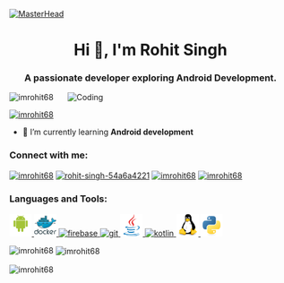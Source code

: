 [![MasterHead](https://i.pinimg.com/originals/0f/25/e4/0f25e4668c1c7740b5ed41835339d67f.gif)](https://imrohit68.io)


<h1 align="center">Hi 👋, I'm Rohit Singh</h1>
<h3 align="center">A passionate developer exploring Android Development.</h3>

<img align="right" alt="Coding" width="400" src="https://camo.githubusercontent.com/7126894c136cfcea2ead9679838b0ca5b8bf50f64c0b76dc0e69e75d9fc57314/68747470733a2f2f7237713677397a362e726f636b657463646e2e6d652f6361726565722f77702d636f6e74656e742f75706c6f6164732f323032302f30332f68656c6c6f2e676966">

<p align="left"> <img src="https://komarev.com/ghpvc/?username=imrohit68&label=Profile%20views&color=0e75b6&style=flat" alt="imrohit68" /> </p>

<p align="left"> <a href="https://twitter.com/imrohit68" target="blank"><img src="https://img.shields.io/twitter/follow/imrohit68?logo=twitter&style=for-the-badge" alt="imrohit68" /></a> </p>

- 🌱 I’m currently learning **Android development**

<h3 align="left">Connect with me:</h3>
<p align="left">
<a href="https://twitter.com/imrohit68" target="blank"><img align="center" src="https://raw.githubusercontent.com/rahuldkjain/github-profile-readme-generator/master/src/images/icons/Social/twitter.svg" alt="imrohit68" height="30" width="40" /></a>
<a href="https://linkedin.com/in/rohit-singh-54a6a4221" target="blank"><img align="center" src="https://raw.githubusercontent.com/rahuldkjain/github-profile-readme-generator/master/src/images/icons/Social/linked-in-alt.svg" alt="rohit-singh-54a6a4221" height="30" width="40" /></a>
<a href="https://instagram.com/imrohit68" target="blank"><img align="center" src="https://raw.githubusercontent.com/rahuldkjain/github-profile-readme-generator/master/src/images/icons/Social/instagram.svg" alt="imrohit68" height="30" width="40" /></a>
<a href="https://www.leetcode.com/imrohit68" target="blank"><img align="center" src="https://raw.githubusercontent.com/rahuldkjain/github-profile-readme-generator/master/src/images/icons/Social/leet-code.svg" alt="imrohit68" height="30" width="40" /></a>
</p>

<h3 align="left">Languages and Tools:</h3>
<p align="left"> <a href="https://developer.android.com" target="_blank" rel="noreferrer"> <img src="https://raw.githubusercontent.com/devicons/devicon/master/icons/android/android-original-wordmark.svg" alt="android" width="40" height="40"/> </a> <a href="https://www.docker.com/" target="_blank" rel="noreferrer"> <img src="https://raw.githubusercontent.com/devicons/devicon/master/icons/docker/docker-original-wordmark.svg" alt="docker" width="40" height="40"/> </a> <a href="https://firebase.google.com/" target="_blank" rel="noreferrer"> <img src="https://www.vectorlogo.zone/logos/firebase/firebase-icon.svg" alt="firebase" width="40" height="40"/> </a> <a href="https://git-scm.com/" target="_blank" rel="noreferrer"> <img src="https://www.vectorlogo.zone/logos/git-scm/git-scm-icon.svg" alt="git" width="40" height="40"/> </a> <a href="https://www.java.com" target="_blank" rel="noreferrer"> <img src="https://raw.githubusercontent.com/devicons/devicon/master/icons/java/java-original.svg" alt="java" width="40" height="40"/> </a> <a href="https://kotlinlang.org" target="_blank" rel="noreferrer"> <img src="https://www.vectorlogo.zone/logos/kotlinlang/kotlinlang-icon.svg" alt="kotlin" width="40" height="40"/> </a> <a href="https://www.linux.org/" target="_blank" rel="noreferrer"> <img src="https://raw.githubusercontent.com/devicons/devicon/master/icons/linux/linux-original.svg" alt="linux" width="40" height="40"/> </a> <a href="https://www.python.org" target="_blank" rel="noreferrer"> <img src="https://raw.githubusercontent.com/devicons/devicon/master/icons/python/python-original.svg" alt="python" width="40" height="40"/> </a> </p>

<p><img align="left" src="https://github-readme-stats.vercel.app/api/top-langs?username=imrohit68&show_icons=true&locale=en&layout=compact" alt="imrohit68" /></p>

<p>&nbsp;<img align="center" src="https://github-readme-stats.vercel.app/api?username=imrohit68&show_icons=true&locale=en" alt="imrohit68" /></p>

<p><img align="center" src="https://github-readme-streak-stats.herokuapp.com/?user=imrohit68&" alt="imrohit68" /></p>
